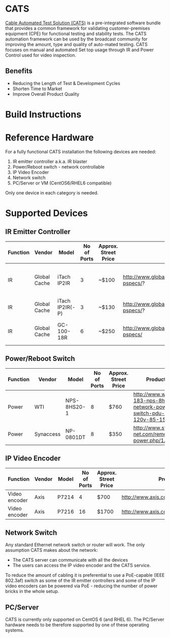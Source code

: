 # CATS
[Cable Automated Test Solution (CATS)](https://github.com/Comcast/cats/) is a pre-integrated software bundle that provides a common framework for validating customer-premises equipment (CPE) for functional testing and stability tests. The CATS automation framework can be used by the broadcast community for improving the amount, type and quality of auto-mated testing. CATS focuses on manual and automated Set top usage through IR and Power Control used for video inspection.

## Benefits
  * Reducing the Length of Test & Development Cycles
  * Shorten Time to Market
  * Improve Overall Product Quality

# Build Instructions

# Reference Hardware

For a fully functional CATS installation the following devices are needed:

1. IR emitter controller a.k.a. IR blaster
2. Power/Reboot switch - network controllable
3. IP Video Encoder
4. Network switch
5. PC/Server or VM (CentOS6/RHEL6 compatible)

Only one device in each category is needed.

# Supported Devices

## IR Emitter Controller
| Function | Vendor | Model | No of Ports | Approx. Street Price | Product Link | Comments |
| -------- | ------ | ----- | ----------- | -------------------- | ------------ | -------- |
|  IR      | Global Cache | iTach IP2IR     | 3  | ~$100 | http://www.globalcache.com/products/itach/ip2ir-pspecs/? | small footprint, can fit 6 onto a 1U rack shelf |
|  IR      | Global Cache | iTach IP2IR(-P) | 3  | ~$130 | http://www.globalcache.com/products/itach/ip2ir-pspecs/? | supports PoE (802.3af) |
|  IR      | Global Cache | GC-100-18R      | 6  | ~$250 | http://www.globalcache.com/products/itach/ip2ir-pspecs/ | rack version with six ports |

## Power/Reboot Switch
| Function | Vendor | Model | No of Ports | Approx. Street Price | Product Link | Comments |
| ---------| ------ | ----- | ----------- | -------------------- | ------------ | -------- |
|  Power    | WTI          | NPS-8HS20-1     | 8  | $760  | http://www.wti.com/p-183-nps-8hs20-1-network-power-switch-pdu-20a-120v-85-15r.aspx | Expensive |
|  Power    | Synaccess    | NP-0801DT       | 8  | $350  | http://www.synaccess-net.com/remote-power.php/1/3 | Cheaper |

## IP Video Encoder
| Function | Vendor | Model | No of Ports | Approx. Street Price | Product Link | Comments |
| ---------| ------ | ----- | ----------- | -------------------- | ------------ | -------- |
|  Video encoder | Axis    | P7214           | 4  | $700  | http://www.axis.com/products/cam_p7214/ | supports PoE(802.3af) |
|  Video encoder | Axis    | P7216           | 16 | $1700 | http://www.axis.com/products/cam_p7216/ | newest model |

## Network Switch
Any standard Ethernet network switch or router will work. The only assumption CATS makes about the network:
* The CATS server can communicate with all the devices
* The users can access the IP video encoder and the CATS service.

To reduce the amount of cabling it is preferential to use a PoE-capable (IEEE 802.3af) switch as some of the IR emitter controllers and some of the IP video encoders can be powered via PoE - reducing the number of power bricks in the whole setup.

## PC/Server
CATS is currently only supported on CentOS 6 (and RHEL 6). The PC/Server hardware needs to be therefore supported by one of these operating systems.

